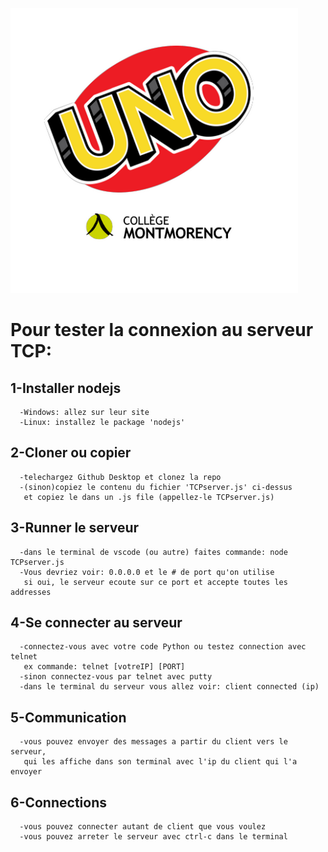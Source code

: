 ![logo](smallLogo.png)
# Pour tester la connexion au serveur TCP:
## 1-Installer nodejs
      -Windows: allez sur leur site
      -Linux: installez le package 'nodejs'

## 2-Cloner ou copier
      -telechargez Github Desktop et clonez la repo
      -(sinon)copiez le contenu du fichier 'TCPserver.js' ci-dessus
       et copiez le dans un .js file (appellez-le TCPserver.js)

## 3-Runner le serveur
      -dans le terminal de vscode (ou autre) faites commande: node TCPserver.js
      -Vous devriez voir: 0.0.0.0 et le # de port qu'on utilise
       si oui, le serveur ecoute sur ce port et accepte toutes les addresses



## 4-Se connecter au serveur
      -connectez-vous avec votre code Python ou testez connection avec telnet
       ex commande: telnet [votreIP] [PORT]
      -sinon connectez-vous par telnet avec putty
      -dans le terminal du serveur vous allez voir: client connected (ip)

## 5-Communication
      -vous pouvez envoyer des messages a partir du client vers le serveur,
       qui les affiche dans son terminal avec l'ip du client qui l'a envoyer

## 6-Connections
      -vous pouvez connecter autant de client que vous voulez
      -vous pouvez arreter le serveur avec ctrl-c dans le terminal



      

